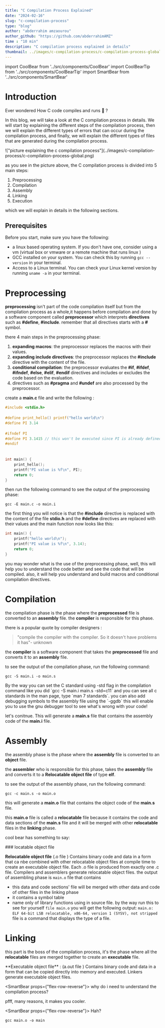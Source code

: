 ```yaml
---
title: "C Compilation Process Explained"
date: "2024-02-16"
slug: "c-compilation-process"
type: "blog"
author: "abderrahim amzaourou"
author_github: "https://github.com/abderrahimAMZ"
time : "10 min"
description: "C compilation process explained in details"
thumbnail: ../images/c-compilation-process/c-compilation-process-global.png
---
```


import CoolBear from '../src/components/CoolBear'
import CoolBearTip from '../src/components/CoolBearTip'
import SmartBear from '../src/components/SmartBear'


# Introduction


Ever wondered How C code compiles and runs 🤔 ?


In this blog, we will take a look at the C compilation process in details. We will start by explaining the different steps of the compilation process, then we will explain the different types of errors that can occur during the compilation process, and finally, we will explain the different types of files that are generated during the compilation process.

<p className="mt-10"></p>
!["picture explaining the c compilation process"](../images/c-compilation-process/c-compilation-process-global.png)
<p className="mt-10"></p>

as you see in the picture above, the C compilation process is divided into 5 main steps:

1. Preprocessing
2. Compilation
3. Assembly
4. Linking
5. Execution

which we will explain in details in the following sections.

## Prerequisites

Before you start, make sure you have the following:

- a linux based operating system. If you don't have one, consider using a vm (virtual box or vmware or a remote machine that runs linux )
- GCC installed on your system. You can check this by running `gcc --version` in your terminal.
- Access to a Linux terminal. You can check your Linux kernel version by running `uname -a` in your terminal.

# Preprocessing

**preprocessing** isn't part of the code compilation itself but from the compilation process as a whole,it happens before compilation and done by a software component called **preprocessor** which interprets **directives** such as **#define**, **#include**.
remember that all directives starts with a **#** symbol.

there 4 main steps in the preprocessing phase:


1. **expanding macros**: the preprocessor replaces the macros with their values.
2. **expanding include directives**: the preprocessor replaces the **#include** directive with the content of the file.
3. **conditional compilation**: the preprocessor evaluates the **#if**, **#ifdef**, **#ifndef**, **#else**, **#elif**, **#endif** directives and includes or excludes the code based on the evaluation.
4. directives such as **#pragma** and **#undef** are also processed by the preprocessor.




create a **main.c** file and write the following :

```c Highlights=1,3,4
#include <stdio.h>

#define print_hello() printf("hello world\n")
#define PI 3.14

#ifndef PI
#define PI 3.1415 // this won't be executed since PI is already defined
#endif


int main() {
    print_hello();
    printf("PI value is %f\n", PI);
    return 0;
}
```

then run the following command to see the output of the preprocessing phase:

```shell
gcc -E main.c -o main.i
```

the first thing you will notice is that the **#include** directive is replaced with the content of the file **stdio.h** and the **#define** directives are replaced with their values and the main function now looks like this:

```c file=main.i
int main() {
    printf("hello world\n");
    printf("PI value is %f\n", 3.14);
    return 0;
}
```
<CoolBear>
you may wonder what is the use of the preprocessing phase, well,
this will help you to understand the code better and see the code that will be compiled. also, it will help you understand and build macros and conditional compilation directives.
</CoolBear>


# Compilation

the compilation phase is the phase where the **preprocessed** file is converted to an **assembly** file. the **compiler** is responsible for this phase.

there is a popular quote by compiler designers :

> "compile the compiler with the compiler. So it doesn't have problems it has"- unknown


the **compiler** is a software component that takes the **preprocessed** file and converts it to an **assembly** file.

to see the output of the compilation phase, run the following command:

```shell
gcc -S main.i -o main.s
```

<CoolBear>
By the way you can set the C standard using -std flag in the compilation command like you did `gcc -S main.i main.s -std=c11` and you can see all c standards in the man page, type `man 7 standards`.
you can also add debugging symbols to the assembly file using the `-ggdb` this will enable you to use the gnu debugger tool to see what's wrong with your code!
</CoolBear>

let's conitnue. This will generate a **main.s** file that contains the assembly code of the **main.i** file.

# Assembly

the assembly phase is the phase where the **assembly** file is converted to an **object** file.

the **assembler** who is responsible for this phase, takes the **assembly** file and converts it to a **Relocatable object file** of type **elf**.



to see the output of the assembly phase, run the following command:

```shell
gcc -c main.s -o main.o
```

this will generate a **main.o** file that contains the object code of the **main.s** file.

this **main.o** file is called a **relocatable** file because it contains the code and data sections of the **main.s** file and it will be merged with other **relocatable** files in the **linking** phase.

cool bear has something to say:

<CoolBear>
### locatable object file

**Relocatable object file** (.o file ) Contains binary code and data in a form that ca nbe combined with other relocatable object files at compile time to create an executable object file. Each .o file is produced from exactly one .c file. Compilers and assemblers generate relocatable object files.
the output of assembling phase is `main.o` file that contains
- this data and code sections' file will be merged with other data and code of other files in the linking phase
- it contains a symbol table
- name only of library functions using in source file.
by the way run this to see for yourself `file main.o`
you will get the following output:
 `main.o: ELF 64-bit LSB relocatable, x86-64, version 1 (SYSV), not stripped`
file is a command that displays the type of a file.


</CoolBear>



# Linking

this part is the boss of the compilation process, it's the phase where all the **relocatable** files are merged together to create an **executable** file.



<CoolBear props="flex-row-reverse">
**Executable object file** : (a.out file ) Contains binary code and data in a form that can be copied directly into memory and executed. Linkers generate executable object files.
</CoolBear>

<SmartBear props={"flex-row-reverse"}>
why do i need to understand the compilation process?
</SmartBear>

<CoolBear>
pfff, many reasons, it makes you cooler.
</CoolBear>

<SmartBear props={"flex-row-reverse"}>
Hah?
</SmartBear>
```shell
gcc main.o -o main
```
